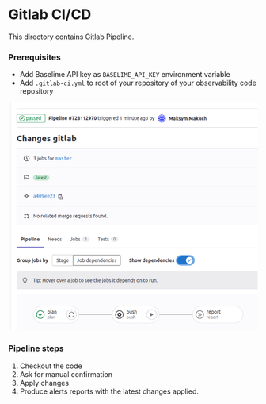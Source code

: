 # Gitlab CI/CD

This directory contains Gitlab Pipeline.

### Prerequisites
* Add Baselime API key as `BASELIME_API_KEY` environment variable
* Add `.gitlab-ci.yml` to root of your repository of your observability code repository

![img.png](img.png)

### Pipeline steps
1. Checkout the code
2. Ask for manual confirmation
3. Apply changes
4. Produce alerts reports with the latest changes applied.